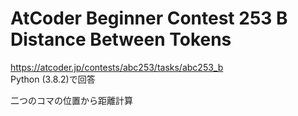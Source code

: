 # AtCoder Beginner Contest 253 B Distance Between Tokens  
https://atcoder.jp/contests/abc253/tasks/abc253_b  
Python (3.8.2)で回答  

二つのコマの位置から距離計算
